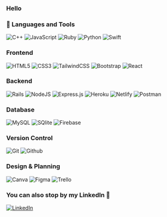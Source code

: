### Hello 


### 🧰 Languages and Tools

![C++](https://img.shields.io/badge/C++-%2300599C.svg?style=for-the-badge&logo=c%2B%2B&logoColor=white) ![JavaScript](https://img.shields.io/badge/JavaScript-%23323330.svg?style=for-the-badge&logo=javascript&logoColor=%23F7DF1E) ![Ruby](https://img.shields.io/badge/ruby-A30031?style=for-the-badge&logo=ruby&logoColor=E40046) ![Python](https://img.shields.io/badge/Python-3670A0?style=for-the-badge&logo=python&logoColor=ffdd54) ![Swift](https://img.shields.io/badge/swift-ffffff?style=for-the-badge&logo=swift&logoColor=ffac14)

### Frontend
![HTML5](https://img.shields.io/badge/HTML-%23E34F26.svg?style=for-the-badge&logo=html5&logoColor=white) ![CSS3](https://img.shields.io/badge/CSS-%231572B6.svg?style=for-the-badge&logo=css3&logoColor=white) ![TailwindCSS](https://img.shields.io/badge/TailwindCSS-%2338B2AC.svg?style=for-the-badge&logo=tailwind-css&logoColor=white) ![Bootstrap](https://img.shields.io/badge/Bootstrap-%23563D7C.svg?style=for-the-badge&logo=bootstrap&logoColor=white) ![React](https://img.shields.io/badge/React-%2320232a.svg?style=for-the-badge&logo=react&logoColor=%2361DAFB)

### Backend
![Rails](https://img.shields.io/badge/rails-732C1A?style=for-the-badge&logo=rubyonrails&logoColor=FA1A0C) ![NodeJS](https://img.shields.io/badge/Node.JS-3C873A?style=for-the-badge&logo=node.js&logoColor=black) ![Express.js](https://img.shields.io/badge/Express.JS-%23404d59.svg?style=for-the-badge&logo=express&logoColor=%2361DAFB) ![Heroku](https://img.shields.io/badge/Heroku-%23430098.svg?style=for-the-badge&logo=heroku&logoColor=white) ![Netlify](https://img.shields.io/badge/Netlify-011f14.svg?style=for-the-badge&logo=netlify&logoColor=03925e) ![Postman](https://img.shields.io/badge/Postman-FF6C37?style=for-the-badge&logo=postman&logoColor=white)

### Database
![MySQL](https://img.shields.io/badge/MySQL-%2300f.svg?style=for-the-badge&logo=mysql&logoColor=white) ![SQlite](https://img.shields.io/badge/SQLite-07405E?style=for-the-badge&logo=sqlite&logoColor=white) ![Firebase](https://img.shields.io/badge/Firebase-%23039BE5.svg?style=for-the-badge&logo=firebase) 

### Version Control
![Git](https://img.shields.io/badge/git-3b2600?style=for-the-badge&logo=git&logoColor=b37400) ![Github](https://img.shields.io/badge/GitHub-100000?style=for-the-badge&logo=github&logoColor=white)

### Design & Planning

![Canva](https://img.shields.io/badge/Canva-2e318e.svg?style=for-the-badge&logo=Canva&logoColor=white) ![Figma](https://img.shields.io/badge/figma-ff5e7a.svg?style=for-the-badge&logo=figma&logoColor=white) ![Trello](https://img.shields.io/badge/trello-add8e6?style=for-the-badge&logo=trello&logoColor=0000ff) 

### You can also stop by my LinkedIn 👀

<p><a href="https://www.linkedin.com/in/maximiliano-villegas-garcía"><img src="https://img.shields.io/badge/LinkedIn-%230077B5.svg?logo=linkedin&logoColor=white" alt="LinkedIn"></a></p>

<!--
**MaxvG115/MaxvG115** is a ✨ _special_ ✨ repository because its `README.md` (this file) appears on your GitHub profile.

Here are some ideas to get you started:

- 🔭 I’m currently working on ...
- 🌱 I’m currently learning ...
- 👯 I’m looking to collaborate on ...
- 🤔 I’m looking for help with ...
- 💬 Ask me about ...
- 📫 How to reach me: ...
- 😄 Pronouns: ...
- ⚡ Fun fact: ...
-->
